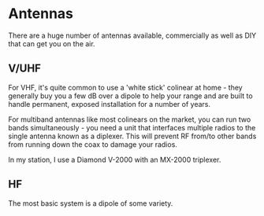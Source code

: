 # Antennas

There are a huge number of antennas available, commercially as well as DIY that can get you on the air.

## V/UHF

For VHF, it's quite common to use a 'white stick' colinear at home - they generally buy you a few dB over a dipole to help your range and are built to handle permanent, exposed installation for a number of years.

For multiband antennas like most colinears on the market, you can run two bands simultaneously - you need a unit that interfaces multiple radios to the single antenna known as a diplexer. This will prevent RF from/to other bands from running down the coax to damage your radios.

In my station, I use a Diamond V-2000 with an MX-2000 triplexer.

## HF

The most basic system is a dipole of some variety.
